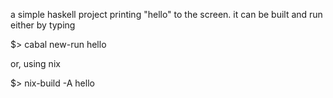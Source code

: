 a simple haskell project printing "hello" to the screen.
it can be built and run either by typing

$> cabal new-run hello

or, using nix

$> nix-build -A hello
